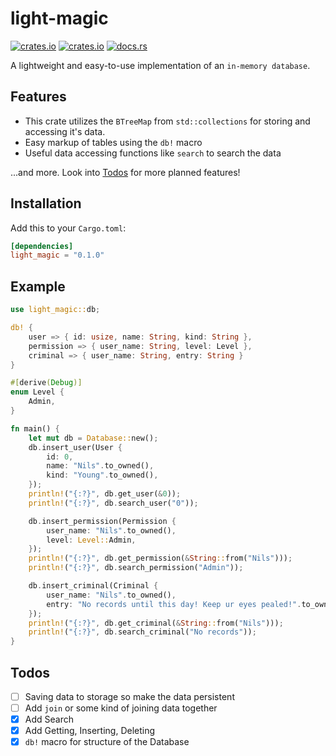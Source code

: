 # light-magic

[![crates.io](https://img.shields.io/crates/v/light-magic.svg)](https://crates.io/crates/light-magic)
[![crates.io](https://img.shields.io/crates/d/light-magic.svg)](https://crates.io/crates/light-magic)
[![docs.rs](https://docs.rs/light-magic/badge.svg)](https://docs.rs/light-magic)

A lightweight and easy-to-use implementation of an `in-memory database`.

## Features

- This crate utilizes the `BTreeMap` from `std::collections` for storing and accessing it's data.
- Easy markup of tables using the `db!` macro
- Useful data accessing functions like `search` to search the data

...and more. Look into [Todos](#todos) for more planned features!

## Installation

Add this to your `Cargo.toml`:

```toml
[dependencies]
light_magic = "0.1.0"
```

## Example

```rs
use light_magic::db;

db! {
    user => { id: usize, name: String, kind: String },
    permission => { user_name: String, level: Level },
    criminal => { user_name: String, entry: String }
}

#[derive(Debug)]
enum Level {
    Admin,
}

fn main() {
    let mut db = Database::new();
    db.insert_user(User {
        id: 0,
        name: "Nils".to_owned(),
        kind: "Young".to_owned(),
    });
    println!("{:?}", db.get_user(&0));
    println!("{:?}", db.search_user("0"));

    db.insert_permission(Permission {
        user_name: "Nils".to_owned(),
        level: Level::Admin,
    });
    println!("{:?}", db.get_permission(&String::from("Nils")));
    println!("{:?}", db.search_permission("Admin"));

    db.insert_criminal(Criminal {
        user_name: "Nils".to_owned(),
        entry: "No records until this day! Keep ur eyes pealed!".to_owned(),
    });
    println!("{:?}", db.get_criminal(&String::from("Nils")));
    println!("{:?}", db.search_criminal("No records"));
}
```

## Todos

- [ ] Saving data to storage so make the data persistent
- [ ] Add `join` or some kind of joining data together
- [x] Add Search
- [x] Add Getting, Inserting, Deleting
- [x] `db!` macro for structure of the Database
